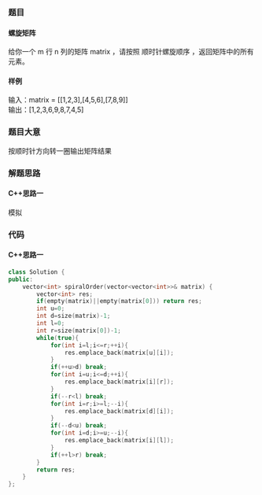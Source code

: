 ### 题目
#### 螺旋矩阵
给你一个 m 行 n 列的矩阵 matrix ，请按照 顺时针螺旋顺序 ，返回矩阵中的所有元素。
#### 样例
输入：matrix = [[1,2,3],[4,5,6],[7,8,9]]  
输出：[1,2,3,6,9,8,7,4,5]
### 题目大意
按顺时针方向转一圈输出矩阵结果
### 解题思路
#### C++思路一
模拟
### 代码
#### C++思路一
```C++
class Solution {
public:
    vector<int> spiralOrder(vector<vector<int>>& matrix) {
        vector<int> res;
        if(empty(matrix)||empty(matrix[0])) return res;
        int u=0;
        int d=size(matrix)-1;
        int l=0;
        int r=size(matrix[0])-1;
        while(true){
            for(int i=l;i<=r;++i){
                res.emplace_back(matrix[u][i]);
            }
            if(++u>d) break;
            for(int i=u;i<=d;++i){
                res.emplace_back(matrix[i][r]);
            }
            if(--r<l) break;
            for(int i=r;i>=l;--i){
                res.emplace_back(matrix[d][i]);
            }
            if(--d<u) break;
            for(int i=d;i>=u;--i){
                res.emplace_back(matrix[i][l]);
            }
            if(++l>r) break;
        }
        return res;
    }
};
```